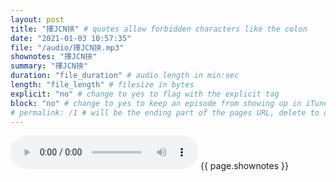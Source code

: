 ```yaml
---
layout: post
title: "擇JCN抰" # quotes allow forbidden characters like the colon
date: "2021-01-03 10:57:35"
file: "/audio/擇JCN抰.mp3"
shownotes: "擇JCN抰"
summary: "擇JCN抰"
duration: "file_duration" # audio length in min:sec
length: "file_length" # filesize in bytes
explicit: "no" # change to yes to flag with the explicit tag
block: "no" # change to yes to keep an episode from showing up in iTunes
# permalink: /1 # will be the ending part of the pages URL, delete to default to the title
---
```


<audio controls>
<source src="{{site.url}}{{site.baseurl}}{{ page.file }}" type="audio/x-mp3">
Your browser does not support the audio element.
</audio>
{{ page.shownotes }}
